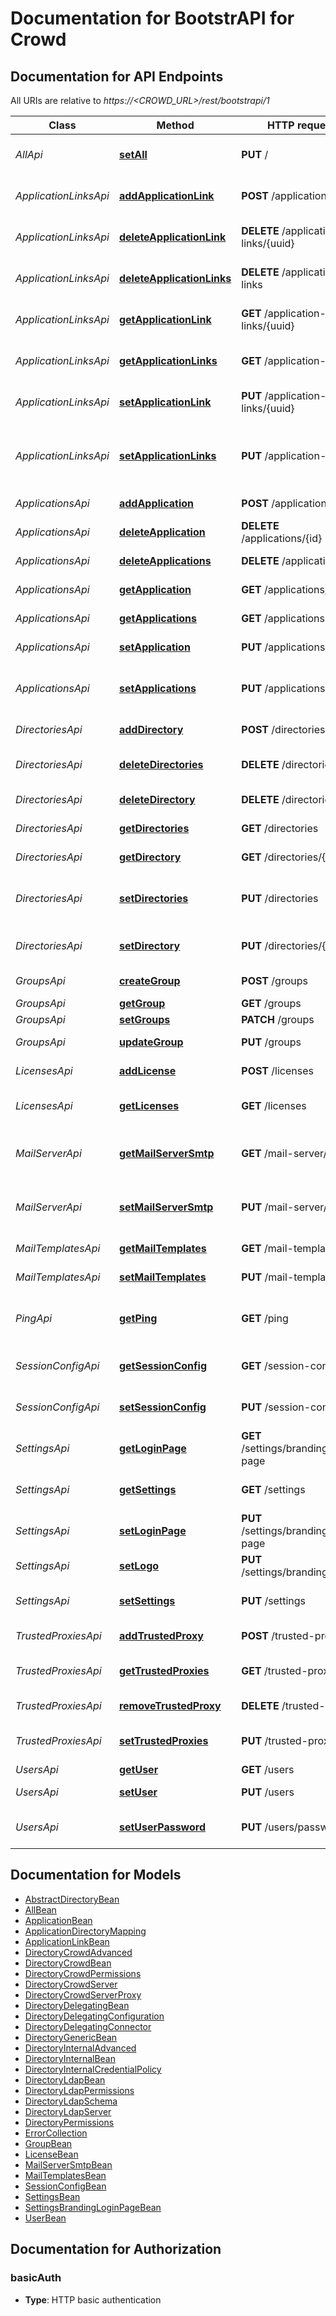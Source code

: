 # Documentation for BootstrAPI for Crowd

<a name="documentation-for-api-endpoints"></a>
## Documentation for API Endpoints

All URIs are relative to *https://<CROWD_URL>/rest/bootstrapi/1*

| Class | Method | HTTP request | Description |
|------------ | ------------- | ------------- | -------------|
| *AllApi* | [**setAll**](Apis/AllApi.md#setall) | **PUT** / | Set the whole configuration |
| *ApplicationLinksApi* | [**addApplicationLink**](Apis/ApplicationLinksApi.md#addapplicationlink) | **POST** /application-links | Add an application link |
*ApplicationLinksApi* | [**deleteApplicationLink**](Apis/ApplicationLinksApi.md#deleteapplicationlink) | **DELETE** /application-links/{uuid} | Delete an application link |
*ApplicationLinksApi* | [**deleteApplicationLinks**](Apis/ApplicationLinksApi.md#deleteapplicationlinks) | **DELETE** /application-links | Delete all application links |
*ApplicationLinksApi* | [**getApplicationLink**](Apis/ApplicationLinksApi.md#getapplicationlink) | **GET** /application-links/{uuid} | Get an application link |
*ApplicationLinksApi* | [**getApplicationLinks**](Apis/ApplicationLinksApi.md#getapplicationlinks) | **GET** /application-links | Get all application links |
*ApplicationLinksApi* | [**setApplicationLink**](Apis/ApplicationLinksApi.md#setapplicationlink) | **PUT** /application-links/{uuid} | Update an application link |
*ApplicationLinksApi* | [**setApplicationLinks**](Apis/ApplicationLinksApi.md#setapplicationlinks) | **PUT** /application-links | Set or update a list of application links |
| *ApplicationsApi* | [**addApplication**](Apis/ApplicationsApi.md#addapplication) | **POST** /applications | Add an application |
*ApplicationsApi* | [**deleteApplication**](Apis/ApplicationsApi.md#deleteapplication) | **DELETE** /applications/{id} | Delete an application |
*ApplicationsApi* | [**deleteApplications**](Apis/ApplicationsApi.md#deleteapplications) | **DELETE** /applications | Delete all applications |
*ApplicationsApi* | [**getApplication**](Apis/ApplicationsApi.md#getapplication) | **GET** /applications/{id} | Get an application |
*ApplicationsApi* | [**getApplications**](Apis/ApplicationsApi.md#getapplications) | **GET** /applications | Get all applications |
*ApplicationsApi* | [**setApplication**](Apis/ApplicationsApi.md#setapplication) | **PUT** /applications/{id} | Update an application |
*ApplicationsApi* | [**setApplications**](Apis/ApplicationsApi.md#setapplications) | **PUT** /applications | Set or update a list of applications |
| *DirectoriesApi* | [**addDirectory**](Apis/DirectoriesApi.md#adddirectory) | **POST** /directories | Add a user directory |
*DirectoriesApi* | [**deleteDirectories**](Apis/DirectoriesApi.md#deletedirectories) | **DELETE** /directories | Delete all user directories |
*DirectoriesApi* | [**deleteDirectory**](Apis/DirectoriesApi.md#deletedirectory) | **DELETE** /directories/{id} | Delete a user directory |
*DirectoriesApi* | [**getDirectories**](Apis/DirectoriesApi.md#getdirectories) | **GET** /directories | Get all user directories |
*DirectoriesApi* | [**getDirectory**](Apis/DirectoriesApi.md#getdirectory) | **GET** /directories/{id} | Get a user directory |
*DirectoriesApi* | [**setDirectories**](Apis/DirectoriesApi.md#setdirectories) | **PUT** /directories | Set or update a list of user directories |
*DirectoriesApi* | [**setDirectory**](Apis/DirectoriesApi.md#setdirectory) | **PUT** /directories/{id} | Update a user directory |
| *GroupsApi* | [**createGroup**](Apis/GroupsApi.md#creategroup) | **POST** /groups | Create a group |
*GroupsApi* | [**getGroup**](Apis/GroupsApi.md#getgroup) | **GET** /groups | Get a group |
*GroupsApi* | [**setGroups**](Apis/GroupsApi.md#setgroups) | **PATCH** /groups | Set groups |
*GroupsApi* | [**updateGroup**](Apis/GroupsApi.md#updategroup) | **PUT** /groups | Update a group |
| *LicensesApi* | [**addLicense**](Apis/LicensesApi.md#addlicense) | **POST** /licenses | Add a license |
*LicensesApi* | [**getLicenses**](Apis/LicensesApi.md#getlicenses) | **GET** /licenses | Get all licenses information |
| *MailServerApi* | [**getMailServerSmtp**](Apis/MailServerApi.md#getmailserversmtp) | **GET** /mail-server/smtp | Get the default SMTP mail server |
*MailServerApi* | [**setMailServerSmtp**](Apis/MailServerApi.md#setmailserversmtp) | **PUT** /mail-server/smtp | Set the default SMTP mail server |
| *MailTemplatesApi* | [**getMailTemplates**](Apis/MailTemplatesApi.md#getmailtemplates) | **GET** /mail-templates | Get the mail templates |
*MailTemplatesApi* | [**setMailTemplates**](Apis/MailTemplatesApi.md#setmailtemplates) | **PUT** /mail-templates | Set the mail templates |
| *PingApi* | [**getPing**](Apis/PingApi.md#getping) | **GET** /ping | Ping method for probing the REST API. |
| *SessionConfigApi* | [**getSessionConfig**](Apis/SessionConfigApi.md#getsessionconfig) | **GET** /session-config | Get the session config |
*SessionConfigApi* | [**setSessionConfig**](Apis/SessionConfigApi.md#setsessionconfig) | **PUT** /session-config | Set the session config |
| *SettingsApi* | [**getLoginPage**](Apis/SettingsApi.md#getloginpage) | **GET** /settings/branding/login-page | Get the login-page settings |
*SettingsApi* | [**getSettings**](Apis/SettingsApi.md#getsettings) | **GET** /settings | Get the application settings |
*SettingsApi* | [**setLoginPage**](Apis/SettingsApi.md#setloginpage) | **PUT** /settings/branding/login-page | Set the login-page settings |
*SettingsApi* | [**setLogo**](Apis/SettingsApi.md#setlogo) | **PUT** /settings/branding/logo | Set the logo |
*SettingsApi* | [**setSettings**](Apis/SettingsApi.md#setsettings) | **PUT** /settings | Set the application settings |
| *TrustedProxiesApi* | [**addTrustedProxy**](Apis/TrustedProxiesApi.md#addtrustedproxy) | **POST** /trusted-proxies | Add a trusted proxy |
*TrustedProxiesApi* | [**getTrustedProxies**](Apis/TrustedProxiesApi.md#gettrustedproxies) | **GET** /trusted-proxies | Get the trusted proxies |
*TrustedProxiesApi* | [**removeTrustedProxy**](Apis/TrustedProxiesApi.md#removetrustedproxy) | **DELETE** /trusted-proxies | Remove a trusted proxy |
*TrustedProxiesApi* | [**setTrustedProxies**](Apis/TrustedProxiesApi.md#settrustedproxies) | **PUT** /trusted-proxies | Set the trusted proxies |
| *UsersApi* | [**getUser**](Apis/UsersApi.md#getuser) | **GET** /users | Get a user |
*UsersApi* | [**setUser**](Apis/UsersApi.md#setuser) | **PUT** /users | Update an user |
*UsersApi* | [**setUserPassword**](Apis/UsersApi.md#setuserpassword) | **PUT** /users/password | Update a user password |


<a name="documentation-for-models"></a>
## Documentation for Models

 - [AbstractDirectoryBean](./Models/AbstractDirectoryBean.md)
 - [AllBean](./Models/AllBean.md)
 - [ApplicationBean](./Models/ApplicationBean.md)
 - [ApplicationDirectoryMapping](./Models/ApplicationDirectoryMapping.md)
 - [ApplicationLinkBean](./Models/ApplicationLinkBean.md)
 - [DirectoryCrowdAdvanced](./Models/DirectoryCrowdAdvanced.md)
 - [DirectoryCrowdBean](./Models/DirectoryCrowdBean.md)
 - [DirectoryCrowdPermissions](./Models/DirectoryCrowdPermissions.md)
 - [DirectoryCrowdServer](./Models/DirectoryCrowdServer.md)
 - [DirectoryCrowdServerProxy](./Models/DirectoryCrowdServerProxy.md)
 - [DirectoryDelegatingBean](./Models/DirectoryDelegatingBean.md)
 - [DirectoryDelegatingConfiguration](./Models/DirectoryDelegatingConfiguration.md)
 - [DirectoryDelegatingConnector](./Models/DirectoryDelegatingConnector.md)
 - [DirectoryGenericBean](./Models/DirectoryGenericBean.md)
 - [DirectoryInternalAdvanced](./Models/DirectoryInternalAdvanced.md)
 - [DirectoryInternalBean](./Models/DirectoryInternalBean.md)
 - [DirectoryInternalCredentialPolicy](./Models/DirectoryInternalCredentialPolicy.md)
 - [DirectoryLdapBean](./Models/DirectoryLdapBean.md)
 - [DirectoryLdapPermissions](./Models/DirectoryLdapPermissions.md)
 - [DirectoryLdapSchema](./Models/DirectoryLdapSchema.md)
 - [DirectoryLdapServer](./Models/DirectoryLdapServer.md)
 - [DirectoryPermissions](./Models/DirectoryPermissions.md)
 - [ErrorCollection](./Models/ErrorCollection.md)
 - [GroupBean](./Models/GroupBean.md)
 - [LicenseBean](./Models/LicenseBean.md)
 - [MailServerSmtpBean](./Models/MailServerSmtpBean.md)
 - [MailTemplatesBean](./Models/MailTemplatesBean.md)
 - [SessionConfigBean](./Models/SessionConfigBean.md)
 - [SettingsBean](./Models/SettingsBean.md)
 - [SettingsBrandingLoginPageBean](./Models/SettingsBrandingLoginPageBean.md)
 - [UserBean](./Models/UserBean.md)


<a name="documentation-for-authorization"></a>
## Documentation for Authorization

<a name="basicAuth"></a>
### basicAuth

- **Type**: HTTP basic authentication

